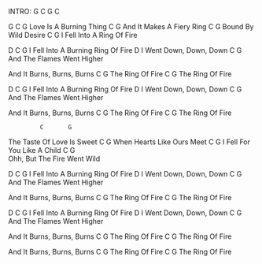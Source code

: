 INTRO: G    C  G    C  

G         C       G
Love Is A Burning Thing
               C      G
And It Makes A Fiery Ring
         C    G
Bound By Wild Desire
              C       G
I Fell Into A Ring Of Fire

D             C               G
I Fell Into A Burning Ring Of Fire
       D
I Went Down, Down, Down
        C           G
And The Flames Went Higher

And It Burns, Burns, Burns
    C       G
The Ring Of Fire
    C       G
The Ring Of Fire

D             C               G
I Fell Into A Burning Ring Of Fire
       D
I Went Down, Down, Down
        C           G
And The Flames Went Higher

And It Burns, Burns, Burns
    C       G
The Ring Of Fire
    C       G
The Ring Of Fire

             C       G
The Taste Of Love Is Sweet
                 C    G
When Hearts Like Ours Meet
               C      G
I Fell For You Like A Child
             C         G   
Ohh, But The Fire Went Wild

D             C               G
I Fell Into A Burning Ring Of Fire
       D
I Went Down, Down, Down
        C           G
And The Flames Went Higher

And It Burns, Burns, Burns
    C       G
The Ring Of Fire
    C       G
The Ring Of Fire

D             C               G
I Fell Into A Burning Ring Of Fire
       D
I Went Down, Down, Down
        C           G
And The Flames Went Higher

And It Burns, Burns, Burns
    C       G
The Ring Of Fire
    C       G
The Ring Of Fire

And It Burns, Burns, Burns
    C       G
The Ring Of Fire
    C       G
The Ring Of Fire

